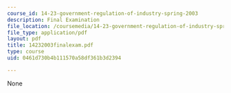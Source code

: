 ```yaml
---
course_id: 14-23-government-regulation-of-industry-spring-2003
description: Final Examination
file_location: /coursemedia/14-23-government-regulation-of-industry-spring-2003/0461d730b4b111570a58df361b3d2394_14232003finalexam.pdf
file_type: application/pdf
layout: pdf
title: 14232003finalexam.pdf
type: course
uid: 0461d730b4b111570a58df361b3d2394

---
```

None